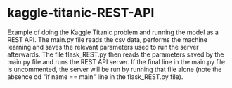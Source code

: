 # kaggle-titanic-REST-API
Example of doing the Kaggle Titanic problem and running the model as a REST API. The main.py file reads the csv data, performs the machine learning and saves the relevant parameters used to run the server afterwards. The file flask_REST.py then reads the parameters saved by the main.py file and runs the REST API server. 
If the final line in the main.py file is uncommented, the server will be run by running that file alone (note the absence od "if name == main" line in the  flask_REST.py file).
